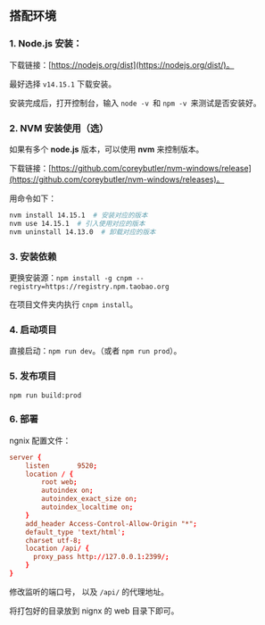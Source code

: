 ## 搭配环境

### 1. Node.js 安装：

下载链接：[https://nodejs.org/dist](https://nodejs.org/dist/)。

最好选择 `v14.15.1` 下载安装。

安装完成后，打开控制台，输入 `node -v `和 `npm -v `来测试是否安装好。

### 2. NVM 安装使用（选）

如果有多个 **node.js** 版本，可以使用 **nvm** 来控制版本。

下载链接：[https://github.com/coreybutler/nvm-windows/release](https://github.com/coreybutler/nvm-windows/releases)。

用命令如下：

```bash
nvm install 14.15.1  # 安装对应的版本
nvm use 14.15.1  # 引入使用对应的版本
nvm uninstall 14.13.0  # 卸载对应的版本
```

### 3. 安装依赖

更换安装源：`npm install -g cnpm --registry=https://registry.npm.taobao.org`

在项目文件夹内执行 `cnpm install`。‌

### 4. 启动项目

直接启动：`npm run dev`。（或者 `npm run prod`）。

### 5. 发布项目

```
npm run build:prod
```


### 6. 部署

ngnix 配置文件：

```conf
server {
    listen       9520;
    location / {
        root web;
        autoindex on;
        autoindex_exact_size on;
        autoindex_localtime on;
    }
    add_header Access-Control-Allow-Origin "*";
    default_type 'text/html';
    charset utf-8;
    location /api/ {
      proxy_pass http://127.0.0.1:2399/;
    }
}
```
修改监听的端口号， 以及 `/api/` 的代理地址。

将打包好的目录放到 nignx 的 web 目录下即可。